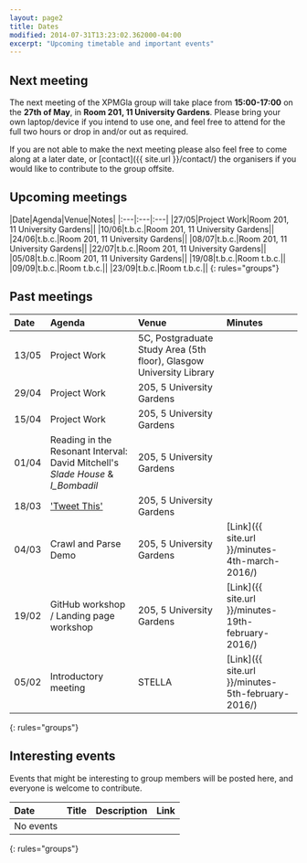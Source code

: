 ```yaml
---
layout: page2
title: Dates
modified: 2014-07-31T13:23:02.362000-04:00
excerpt: "Upcoming timetable and important events"
---
```


## Next meeting

The next meeting of the XPMGla group will take place from **15:00-17:00** on the **27th of May**, in **Room 201, 11 University Gardens**. Please bring your own laptop/device if you intend to use one, and feel free to attend for the full two hours or drop in and/or out as required.


If you are not able to make the next meeting please also feel free to come along at a later date, or [contact]({{ site.url }}/contact/) the organisers if you would like to contribute to the group offsite.

## Upcoming meetings

|Date|Agenda|Venue|Notes|
|:---|:---|:---|
|27/05|Project Work|Room 201, 11 University Gardens||
|10/06|t.b.c.|Room 201, 11 University Gardens||
|24/06|t.b.c.|Room 201, 11 University Gardens||
|08/07|t.b.c.|Room 201, 11 University Gardens||
|22/07|t.b.c.|Room 201, 11 University Gardens||
|05/08|t.b.c.|Room 201, 11 University Gardens||
|19/08|t.b.c.|Room t.b.c.||
|09/09|t.b.c.|Room t.b.c.||
|23/09|t.b.c.|Room t.b.c.||
{: rules="groups"}



## Past meetings

|Date|Agenda|Venue|Minutes|
|:---|:---|:---|:---|
|13/05|Project Work|5C, Postgraduate Study Area (5th floor), Glasgow University Library||
|29/04|Project Work|205, 5 University Gardens||
|15/04|Project Work|205, 5 University Gardens||
|01/04|Reading in the Resonant Interval: David Mitchell's *Slade House* & *I_Bombadil*|205, 5 University Gardens|
|18/03|['Tweet This'](http://www.gla.ac.uk/media/media_442521_en.pdf)|205, 5 University Gardens||
|04/03|Crawl and Parse Demo|205, 5 University Gardens|[Link]({{ site.url }}/minutes-4th-march-2016/)|
|19/02|GitHub workshop / Landing page workshop|205, 5 University Gardens|[Link]({{ site.url }}/minutes-19th-february-2016/)|
|05/02|Introductory meeting|STELLA|[Link]({{ site.url }}/minutes-5th-february-2016/)|
{: rules="groups"}

## Interesting events

Events that might be interesting to group members will be posted here, and everyone is welcome to contribute.

|Date|Title|Description|Link
|:---|:---|:---|:---|
|No events|
{: rules="groups"}
